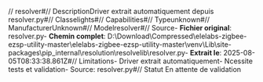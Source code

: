 // resolver#// DescriptionDriver extrait automatiquement depuis resolver.py#// Classelights#// Capabilities#// Typeunknown#// ManufacturerUnknown#// Modelresolver#// Source- **Fichier original**: resolver.py- **Chemin complet**: D:\Download\Compressed\elelabs-zigbee-ezsp-utility-master\elelabs-zigbee-ezsp-utility-master\venv\Lib\site-packages\pip\_internal\resolution\resolvelib\resolver.py- **Extrait le**: 2025-08-05T08:33:38.861Z#// Limitations- Driver extrait automatiquement- Ncessite tests et validation- Source: resolver.py#// Statut En attente de validation